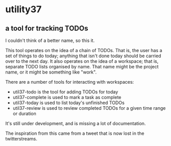# utility37
## a tool for tracking TODOs

I couldn't think of a better name, so this it.

This tool operates on the idea of a chain of TODOs. That is, the user
has a set of things to do today; anything that isn't done today should
be carried over to the next day. It also operates on the idea of a
workspace; that is, separate TODO lists organised by name. That name
might be the project name, or it might be something like "work".

There are a number of tools for interacting with workspaces:

* util37-todo is the tool for adding TODOs for today
* util37-complete is used to mark a task as complete
* util37-today is used to list today's unfinished TODOs
* util37-review is used to review completed TODOs for a given time
  range or duration

It's still under development, and is missing a lot of documentation.

The inspiration from this came from a tweet that is now lost in the
twitterstreams.
